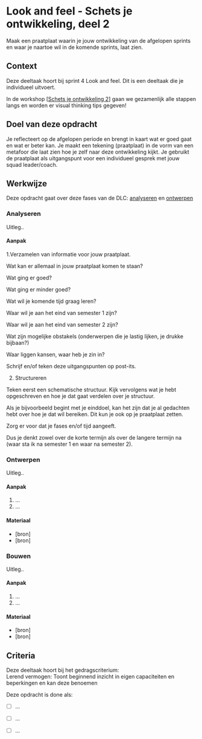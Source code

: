 
# Look and feel - Schets je ontwikkeling, deel 2

Maak een praatplaat waarin je jouw ontwikkeling van de afgelopen sprints en waar je naartoe wil in de komende sprints, laat zien.

## Context

Deze deeltaak hoort bij sprint 4 Look and feel. 
Dit is een deeltaak die je individueel uitvoert.

In de workshop [[Schets je ontwikkeling 2](link)] gaan we gezamenlijk alle stappen langs en worden er visual thinking tips gegeven!




## Doel van deze opdracht

Je reflecteert op de afgelopen periode en brengt in kaart wat er goed gaat en wat er beter kan.
Je maakt een tekening (praatplaat) in de vorm van een metafoor die laat zien hoe je zelf naar deze ontwikkeling kijkt.
Je gebruikt de praatplaat als uitgangspunt voor een individueel gesprek met jouw squad leader/coach.


## Werkwijze


Deze opdracht gaat over deze fases van de DLC: [analyseren](#analyseren) en [ontwerpen](#ontwerpen)

### Analyseren
Uitleg..

#### Aanpak

1.Verzamelen van informatie voor jouw praatplaat.

Wat kan er allemaal in jouw praatplaat komen te staan?

Wat ging er goed?

Wat ging er minder goed?

Wat wil je komende tijd graag leren?

Waar wil je aan het eind van semester 1 zijn?

Waar wil je aan het eind van semester 2 zijn?

Wat zijn mogelijke obstakels (onderwerpen die je lastig lijken, je drukke bijbaan?)

Waar liggen kansen, waar heb je zin in?

Schrijf en/of teken deze uitgangspunten op post-its.

2. Structureren

Teken eerst een schematische structuur.
Kijk vervolgens wat je hebt opgeschreven en hoe je dat gaat verdelen over je structuur. 

Als je bijvoorbeeld begint met je einddoel, kan het zijn dat je al gedachten hebt over hoe je dat wil bereiken. Dit kun je ook op je praatplaat zetten.

Zorg er voor dat je fases en/of tijd aangeeft.
 
Dus je denkt zowel over de korte termijn als over de langere termijn na (waar sta ik na semester 1 en waar na semester 2).





### Ontwerpen
Uitleg..

#### Aanpak

1. ...
2. ...

#### Materiaal 

- [bron]
- [bron]


### Bouwen
Uitleg..

#### Aanpak

1. ...
2. ...

#### Materiaal 

- [bron]
- [bron]



## Criteria


Deze deeltaak hoort bij het gedragscriterium:  
Lerend vermogen: Toont beginnend inzicht in eigen capaciteiten en beperkingen en kan deze benoemen

Deze opdracht is done als:

- [ ] ...
- [ ] ...
- [ ] ...

